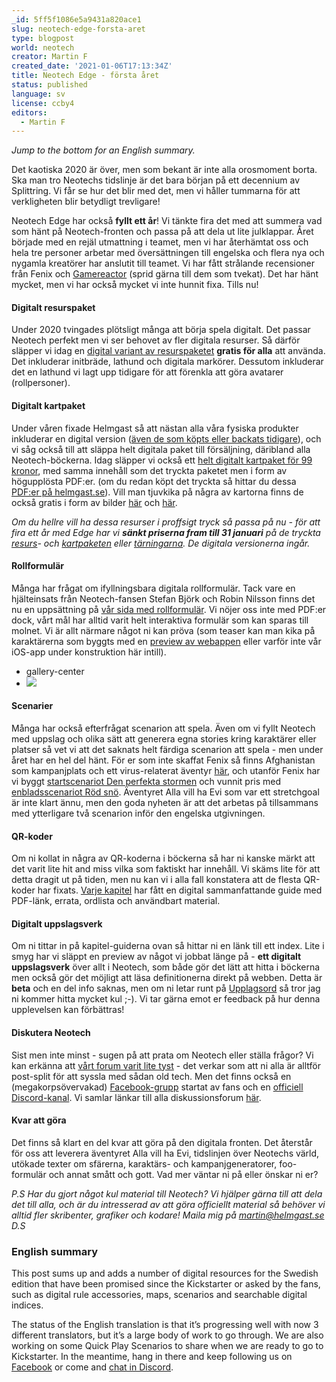 ```yaml
---
_id: 5ff5f1086e5a9431a820ace1
slug: neotech-edge-forsta-aret
type: blogpost
world: neotech
creator: Martin F
created_date: '2021-01-06T17:13:34Z'
title: Neotech Edge - första året
status: published
language: sv
license: ccby4
editors:
  - Martin F
---
```

_Jump to the bottom for an English summary._

Det kaotiska 2020 är över, men som bekant är inte alla orosmoment borta. Ska man tro Neotechs tidslinje är det bara början på ett decennium av Splittring. Vi får se hur det blir med det, men vi håller tummarna för att verkligheten blir betydligt trevligare!

Neotech Edge har också **fyllt ett år**! Vi tänkte fira det med att summera vad som hänt på Neotech-fronten och passa på att dela ut lite julklappar. Året började med en rejäl utmattning i teamet, men vi har återhämtat oss och hela tre personer arbetar med översättningen till engelska och flera nya och nygamla kreatörer har anslutit till teamet. Vi har fått strålande recensioner från Fenix och [Gamereactor](https://helmgast.se/neotech/gamereactor-ger-neotech-hogt-betyg) (sprid gärna till dem som tvekat). Det har hänt mycket, men vi har också mycket vi inte hunnit fixa. Tills nu!

#### Digitalt resurspaket

Under 2020 tvingades plötsligt många att börja spela digitalt. Det passar Neotech perfekt men vi ser behovet av fler digitala resurser. Så därför släpper vi idag en [digital variant av resurspaketet](https://helmgast.se/neotech/neotech-resurspaket) **gratis för alla** att använda. Det inkluderar initbräde, lathund och digitala markörer. Dessutom inkluderar det en lathund vi lagt upp tidigare för att förenkla att göra avatarer (rollpersoner).

#### Digitalt kartpaket

Under våren fixade Helmgast så att nästan alla våra fysiska produkter inkluderar en digital version ([även de som köpts eller backats tidigare](https://helmgast.se/meta/helmgast-digital-library)), och vi såg också till att släppa helt digitala paket till försäljning, däribland alla Neotech-böckerna. Idag släpper vi också ett [helt digitalt kartpaket för 99 kronor](https://webshop.helmgast.se/neotech/neotech-edge-kartpaket-pdf.html), med samma innehåll som det tryckta paketet men i form av högupplösta PDF:er. (om du redan köpt det tryckta så hittar du dessa [PDF:er på helmgast.se](https://helmgast.se/shop/orders/my_orders/)). Vill man tjuvkika på några av kartorna finns de också gratis i form av bilder [här](https://lore.pub/+nevarld) och [här](https://lore.pub/+neprdmp).

_Om du hellre vill ha dessa resurser i proffsigt tryck så passa på nu - för att fira ett år med Edge har vi **sänkt priserna fram till 31 januari** på de tryckta [resurs](https://webshop.helmgast.se/neotech/neotech-edge-resurspaket.html)\- och [kartpaketen](https://webshop.helmgast.se/neotech/neotech-edge-kartpaket.html) eller [tärningarna](https://webshop.helmgast.se/neotech/neotech-edge-tarningar.html). De digitala versionerna ingår._

#### Rollformulär

Många har frågat om ifyllningsbara digitala rollformulär. Tack vare en hjälteinsats från Neotech-fansen Stefan Björk och Robin Nilsson finns det nu en uppsättning på [vår sida med rollformulär](https://helmgast.se/neotech/neotech-rollformular). Vi nöjer oss inte med PDF:er dock, vårt mål har alltid varit helt interaktiva formulär som kan sparas till molnet. Vi är allt närmare något ni kan pröva (som teaser kan man kika på karaktärerna som byggts med en [preview av webappen](https://helmgast.se/neotech/articles/?type=character) eller varför inte vår iOS-app under konstruktion här intill).

*   gallery-center
*   ![](https://helmgast.se/asset/image/neotech-rpgen-previews.png)

#### Scenarier

Många har också efterfrågat scenarion att spela. Även om vi fyllt Neotech med uppslag och olika sätt att generera egna stories kring karaktärer eller platser så vet vi att det saknats helt färdiga scenarion att spela - men under året har en hel del hänt. För er som inte skaffat Fenix så finns Afghanistan som kampanjplats och ett virus-relaterat äventyr [här](https://helmgast.se/neotech/scenarier-och-artiklar-i-fenix), och utanför Fenix har vi byggt [startscenariot Den perfekta stormen](https://helmgast.se/neotech/den-perfekta-stormen) och vunnit pris med [enbladsscenariot Röd snö](https://helmgast.se/neotech/prisade-enbladsscenariot-rod-sno). Äventyret Alla vill ha Evi som var ett stretchgoal är inte klart ännu, men den goda nyheten är att det arbetas på tillsammans med ytterligare två scenarion inför den engelska utgivningen.

#### QR-koder

Om ni kollat in några av QR-koderna i böckerna så har ni kanske märkt att det varit lite hit and miss vilka som faktiskt har innehåll. Vi skäms lite för att detta dragit ut på tiden, men nu kan vi i alla fall konstatera att de flesta QR-koder har fixats. [Varje kapitel](https://helmgast.se/neotech/articles/?q=kapitel) har fått en digital sammanfattande guide med PDF-länk, errata, ordlista och användbart material.

#### Digitalt uppslagsverk

Om ni tittar in på kapitel-guiderna ovan så hittar ni en länk till ett index. Lite i smyg har vi släppt en preview av något vi jobbat länge på - **ett digitalt uppslagsverk** över allt i Neotech, som både gör det lätt att hitta i böckerna men också gör det möjligt att läsa definitionerna direkt på webben. Detta är **beta** och en del info saknas, men om ni letar runt på [Upplagsord](https://helmgast.se/neotech/topics/) så tror jag ni kommer hitta mycket kul ;-). Vi tar gärna emot er feedback på hur denna upplevelsen kan förbättras!

#### Diskutera Neotech

Sist men inte minst - sugen på att prata om Neotech eller ställa frågor? Vi kan erkänna att [vårt forum varit lite tyst](https://forum.helmgast.se/) - det verkar som att ni alla är alltför post-split för att syssla med sådan old tech. Men det finns också en (megakorpsövervakad) [Facebook-grupp](https://www.facebook.com/groups/767025907097863) startat av fans och en [officiell Discord-kanal](https://discord.gg/U6P29TRAfj). Vi samlar länkar till alla diskussionsforum [här](https://lore.pub/+neforum).

#### Kvar att göra

Det finns så klart en del kvar att göra på den digitala fronten. Det återstår för oss att leverera äventyret Alla vill ha Evi, tidslinjen över Neotechs värld, utökade texter om sfärerna, karaktärs- och kampanjgeneratorer, foo-formulär och annat smått och gott. Vad mer väntar ni på eller önskar ni er?

_P.S Har du gjort något kul material till Neotech? Vi hjälper gärna till att dela det till alla, och är du intresserad av att göra officiellt material så behöver vi alltid fler skribenter, grafiker och kodare! Maila mig på [martin@helmgast.se](mailto:martin@helmgast.se) D.S_

### English summary

This post sums up and adds a number of digital resources for the Swedish edition that have been promised since the Kickstarter or asked by the fans, such as digital rule accessories, maps, scenarios and searchable digital indices.

The status of the English translation is that it’s progressing well with now 3 different translators, but it’s a large body of work to go through. We are also working on some Quick Play Scenarios to share when we are ready to go to Kickstarter. In the meantime, hang in there and keep following us on [Facebook](https://fb.com/neotechrpg) or come and [chat in Discord](https://discord.gg/U6P29TRAfj).
